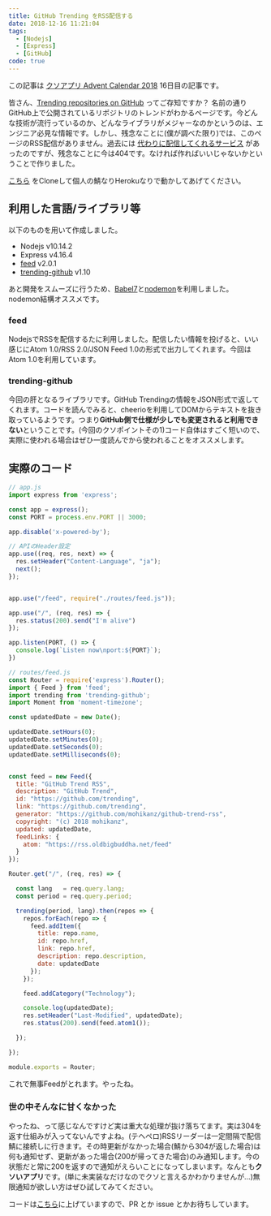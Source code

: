 ```yaml
---
title: GitHub Trending をRSS配信する
date: 2018-12-16 11:21:04
tags:
  - [Nodejs]
  - [Express]
  - [GitHub]
code: true
---
```

この記事は [クソアプリ Advent Calendar 2018](https://qiita.com/advent-calendar/2018/kuso-app) 16日目の記事です。

皆さん、[Trending repositories on GitHub](https://github.com/trending) ってご存知ですか？ 名前の通りGitHub上で公開されているリポジトリのトレンドがわかるページです。今どんな技術が流行っているのか、どんなライブラリがメジャーなのかというのは、エンジニア必見な情報です。しかし、残念なことに(僕が調べた限り)では、このページのRSS配信がありません。過去には [代わりに配信してくれるサービス](http://github-trends.ryotarai.info/) があったのですが、残念なことに今は404です。なければ作ればいいじゃないかということで作りました。

[こちら](https://github.com/mohikanz/github-trend-rss) をCloneして個人の鯖なりHerokuなりで動かしてあげてください。

## 利用した言語/ライブラリ等

以下のものを用いて作成しました。

- Nodejs v10.14.2
- Express v4.16.4
- [feed](https://github.com/jpmonette/feed) v2.0.1
- [trending-github](https://github.com/ecrmnn/trending-github) v1.10

あと開発をスムーズに行うため、[Babel7](https://babeljs.io/)と[nodemon](https://nodemon.io/)を利用しました。nodemon結構オススメです。

### feed

NodejsでRSSを配信するたに利用しました。配信したい情報を投げると、いい感じにAtom 1.0/RSS 2.0/JSON Feed 1.0の形式で出力してくれます。今回はAtom 1.0を利用しています。

### trending-github

今回の肝となるライブラリです。GitHub Trendingの情報をJSON形式で返してくれます。コードを読んでみると、cheerioを利用してDOMからテキストを抜き取っているようです。つまり**GitHub側で仕様が少しでも変更されると利用できない**ということです。(今回のクソポイントその1)コード自体はすごく短いので、実際に使われる場合はぜひ一度読んでから使われることをオススメします。

## 実際のコード

```javascript
// app.js
import express from 'express';

const app = express();
const PORT = process.env.PORT || 3000;

app.disable('x-powered-by');

// APIのHeader設定
app.use((req, res, next) => {
  res.setHeader("Content-Language", "ja");
  next();
});


app.use("/feed", require("./routes/feed.js"));

app.use("/", (req, res) => {
  res.status(200).send("I'm alive")
});

app.listen(PORT, () => {
  console.log(`Listen now\nport:${PORT}`);
})

```

```javascript
// routes/feed.js
const Router = require('express').Router();
import { Feed } from 'feed';
import trending from 'trending-github';
import Moment from 'moment-timezone';

const updatedDate = new Date();

updatedDate.setHours(0);
updatedDate.setMinutes(0);
updatedDate.setSeconds(0);
updatedDate.setMilliseconds(0);


const feed = new Feed({
  title: "GitHub Trend RSS",
  description: "GitHub Trend",
  id: "https://github.com/trending",
  link: "https://github.com/trending",
  generator: "https://github.com/mohikanz/github-trend-rss",
  copyright: "(c) 2018 mohikanz",
  updated: updatedDate,
  feedLinks: {
    atom: "https://rss.oldbigbuddha.net/feed"
  }
});

Router.get("/", (req, res) => {

  const lang   = req.query.lang;
  const period = req.query.period;

  trending(period, lang).then(repos => {
    repos.forEach(repo => {
      feed.addItem({
        title: repo.name,
        id: repo.href,
        link: repo.href,
        description: repo.description,
        date: updatedDate
      });
    });

    feed.addCategory("Technology");

    console.log(updatedDate);
    res.setHeader("Last-Modified", updatedDate);
    res.status(200).send(feed.atom1());

  });

});

module.exports = Router;
```

これで無事Feedがとれます。やったね。

### 世の中そんなに甘くなかった

やったね、って感じなんですけど実は重大な処理が抜け落ちてます。実は304を返す仕組みが入ってないんですよね。(テヘペロ)RSSリーダーは一定間隔で配信鯖に接続しに行きます。その時更新がなかった場合(鯖から304が返した場合)は何も通知せず、更新があった場合(200が帰ってきた場合)のみ通知します。今の状態だと常に200を返すので通知がえらいことになってしまいます。なんとも**クソいアプリ**です。(単に未実装なだけなのでクソと言えるかわかりませんが…)無限通知が欲しい方はぜひ試してみてください。

コードは[こちら](https://github.com/mohikanz/github-trend-rss)に上げていますので、PR とか issue とかお待ちしています。
